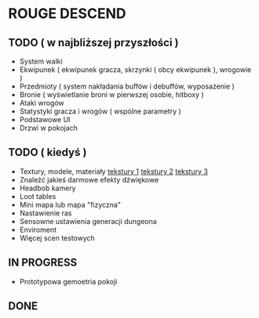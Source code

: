 # ROUGE DESCEND

## TODO ( w najbliższej przyszłości )

- System walki
- Ekwipunek ( ekwipunek gracza, skrzynki ( obcy ekwipunek ), wrogowie )
- Przedmioty ( system nakładania buffów i debuffów, wyposażenie )
- Bronie ( wyświetlanie broni w pierwszej osobie, hitboxy )
- Ataki wrogów
- Statystyki gracza i wrogów ( wspólne parametry )
- Podstawowe UI
- Drzwi w pokojach

## TODO ( kiedyś )

- Textury, modele, materiały [tekstury 1](https://screamingbrainstudios.itch.io/tiny-texture-pack) [tekstury 2](https://screamingbrainstudios.itch.io/tiny-texture-pack-2) [tekstury 3](https://screamingbrainstudios.itch.io/tiny-texture-pack-3)
- Znaleźć jakieś darmowe efekty dźwiękowe
- Headbob kamery
- Loot tables
- Mini mapa lub mapa "fizyczna"
- Nastawienie ras
- Sensowne ustawienia generacji dungeona
- Enviroment
- Więcej scen testowych 

## IN PROGRESS
- Prototypowa gemoetria pokoji

## DONE
